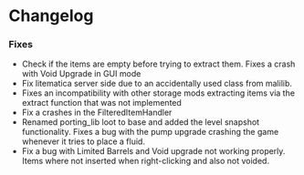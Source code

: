 # Changelog

### Fixes
- Check if the items are empty before trying to extract them. Fixes a crash with Void Upgrade in GUI mode 
- Fix litematica server side due to an accidentally used class from malilib.
- Fixes an incompatibility with other storage mods extracting items via the extract function that was not implemented 
- Fix a crashes in the FilteredItemHandler
- Renamed porting_lib loot to base and added the level snapshot functionality. Fixes a bug with the pump upgrade crashing the game whenever it tries to place a fluid.
- Fix a bug with Limited Barrels and Void upgrade not working properly. Items where not inserted when right-clicking and also not voided.